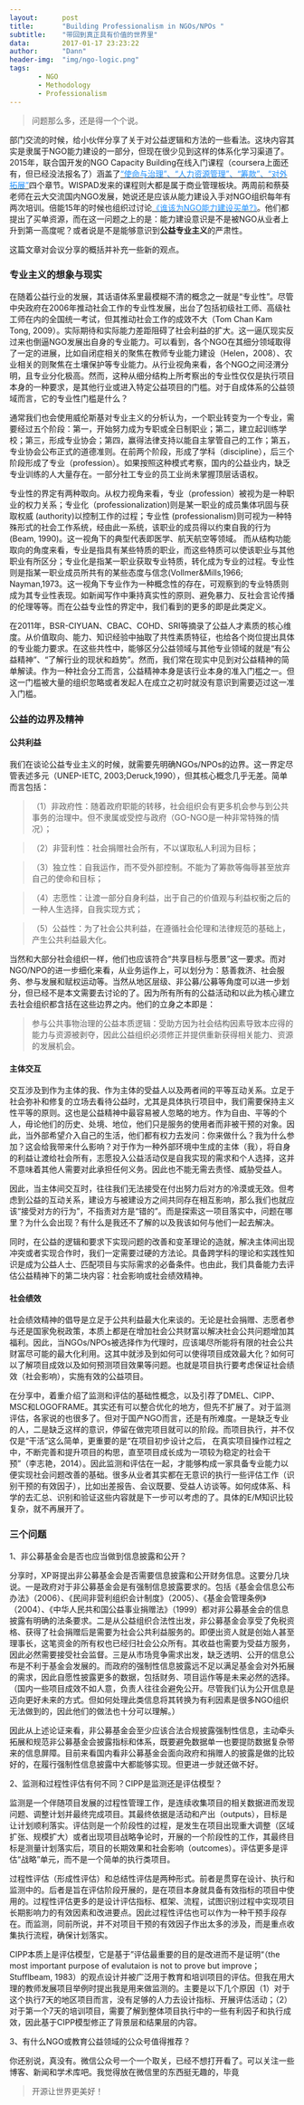 ```yaml
---
layout:      post
title:       "Building Professionalism in NGOs/NPOs "
subtitle:    "带回到真正具有价值的世界里"
data:        2017-01-17 23:23:22
author:      "Dann"
header-img:  "img/ngo-logic.png"
tags:
       - NGO
       - Methodology
       - Professionalism
---
```


> 问题那么多，还是得一个个说。

部门交流的时候，给小伙伴分享了关于对公益逻辑和方法的一些看法。这块内容其实是隶属于NGO能力建设的一部分，但现在很少见到这样的体系化学习渠道了。2015年，联合国开发的NGO Capacity Building在线入门课程（coursera上面还有，但已经没法报名了）涵盖了<a href="https://www.coursera.org/learn/undp-cso/home/week/1"><font color="#1E90FF">“使命与治理”、“人力资源管理”、“筹款”、“对外拓展”</font></a>四个章节。WISPAD发来的课程则大都是属于商业管理板块。两周前和蔡葵老师在云大交流国内NGO发展，她说还是应该从能力建设入手对NGO组织每年有两次培训。倍能15年的时候也组织过讨论<a href="http://www.chinadevelopmentbrief.org.cn/news-17976.html"><font color="#1E90FF">《谁该为NGO能力建设买单?》</font></a>。他们都提出了买单资源，而在这一问题之上的是：能力建设意识是不是被NGO从业者上升到第一高度呢？或者说是不是能够意识到<b>公益专业主义</b>的严肃性。

这篇文章对会议分享的概括并补充一些新的观点。

### 专业主义的想象与现实

在随着公益行业的发展，其话语体系里最模糊不清的概念之一就是“专业性”。尽管中央政府在2006年推动社会工作的专业性发展，出台了包括初级社工师、高级社工师在内的全国统一考试，但其推动社会工作的成效不大（Tom Chan Kam Tong, 2009）。实际期待和实际能力差距阻碍了社会利益的扩大。这一逼仄现实反过来也倒逼NGO发展出自身的专业能力。可以看到，各个NGO在其细分领域取得了一定的进展，比如自闭症相关的聚焦在教师专业能力建设（Helen，2008）、农业相关的则聚焦在土壤保护等专业能力。从行业视角来看，各个NGO之间泾渭分明，且专业分化极高。然而，这种从细分结构上所考察出的专业性仅仅是执行项目本身的一种要求，是其他行业或进入特定公益项目的门槛。对于自成体系的公益领域而言，它的专业性门槛是什么？

通常我们也会使用威伦斯基对专业主义的分析认为，一个职业转变为一个专业，需要经过五个阶段：第一，开始努力成为专职或全日制职业；第二，建立起训练学校；第三，形成专业协会；第四，赢得法律支持以能自主掌管自己的工作；第五，专业协会公布正式的道德准则。在前两个阶段，形成了学科（discipline），后三个阶段形成了专业（profession）。如果按照这种模式考察，国内的公益业内，缺乏专业训练的人大量存在。一部分社工专业的员工业尚未掌握顶层话语权。

专业性的界定有两种取向。从权力视角来看，专业（profession）被视为是一种职业的权力关系；专业化（professionalization)则是某一职业的成员集体巩固与获取权威
(authority)以控制工作的过程；专业性 (professionalism)则可视为一种特殊形式的社会工作系统，经由此一系统，该职业的成员得以约束自我的行为(Beam, 1990)。这一视角下的典型代表即医学、航天航空等领域。
而从结构功能取向的角度来看，专业是指具有某些特质的职业，而这些特质可以使该职业与其他职业有所区分；专业化是指某一职业获取专业特质，转化成为专业的过程。专业性则是指某一职业成员所共有的某些态度与信念(Vollmer&Mills,1966; Nayman,1973。这一视角下专业作为一种概念性的存在，可观察到的专业特质则成为其专业性表现。如新闻写作中秉持真实性的原则、避免暴力、反社会言论传播的伦理等等。而在公益专业性的界定中，我们看到的更多的即是此类定义。

在2011年，BSR-CIYUAN、CBAC、COHD、SRI等摘录了公益人才素质的核心维度。从价值取向、能力、知识经验中抽取了共性素质特征，也给各个岗位提出具体的专业能力要求。在这些共性中，能够区分公益领域与其他专业领域的就是“有公益精神”、“了解行业的现状和趋势”。然而，我们常在现实中见到对公益精神的简单解读。作为一种社会分工而言，公益精神本身是该行业本身的准入门槛之一。但这一门槛被大量的组织忽略或者发起人在成立之初时就没有意识到需要迈过这一准入门槛。

### 公益的边界及精神

#### 公共利益

我们在谈论公益专业主义的时候，就需要先明确NGOs/NPOs的边界。这一界定尽管表述多元（UNEP-IETC, 2003;Deruck,1990），但其核心概念几乎无差。简单而言包括：

>（1）非政府性：随着政府职能的转移，社会组织会有更多机会参与到公共事务的治理中。但不隶属或受控与政府（GO-NGO是一种非常特殊的情况）；

>（2）非营利性：社会捐赠社会所有，不以谋取私人利润为目标；

>（3）独立性：自我运作，而不受外部控制。不能为了筹款等侮辱甚至放弃自己的使命和目标；

>（4）志愿性：让渡一部分自身利益，出于自己的价值观与利益权衡之后的一种人生选择，自我实现方式；

>（5）公益性：为了社会公共利益，在遵循社会伦理和法律规范的基础上，产生公共利益最大化。

当然和大部分社会组织一样，他们也应该符合“共享目标与愿景”这一要求。而对NGO/NPO的进一步细化来看，从业务运作上，可以划分为：慈善救济、社会服务、参与发展和赋权运动等。当然从地区层级、非公募/公募等角度可以进一步划分，但已经不是本文需要去讨论的了。因为所有所有的公益活动和以此为核心建立去社会组织都含括在这些边界之内。他们的立身之本即是：

> 参与公共事物治理的公益本质逻辑：受助方因为社会结构因素导致本应得的能力与资源被剥夺，因此公益组织必须修正并提供重新获得相关能力、资源的发展机会。

#### 主体交互

交互涉及到作为主体的我、作为主体的受益人以及两者间的平等互动关系。立足于社会弥补和修复的立场去看待公益时，尤其是具体执行项目中，我们需要保持主义性平等的原则。这也是公益精神中最容易被人忽略的地方。作为自由、平等的个人，毋论他们的历史、处境、地位，他们只是服务的使用者而非被干预的对象。因此，当外部希望介入自己的生活，他们都有权力去发问：你来做什么？我为什么参加？这会给我带来什么影响？对于作为一种外部环境中生成的主体（我），将自身的利益让渡给社会所有，志愿投入公益活动仅是自我实现的需求和个人选择，这并不意味着其他人需要对此承担任何义务。因此也不能无需去责怪、威胁受益人。

因此，当主体间交互时，往往我们无法接受在付出努力后对方的冷漠或无效。但考虑到公益的互动关系，建设方与被建设方之间共同存在相互影响，那么我们也就应该“接受对方的行为”，不指责对方是“错的”。而是探索这一项目落实中，问题在哪里？为什么会出现？有什么是我还不了解的以及我该如何与他们一起去解决。

同时，在公益的逻辑和要求下实现问题的改善和变革理论的造就，解决主体间出现冲突或者实现合作时，我们一定需要过硬的方法论。具备跨学科的理论和实践性知识是成为公益人士、匹配项目与实际需求的必备条件。也由此，我们具备能力去评估公益精神下的第二块内容：社会影响或社会绩效精神。

#### 社会绩效

社会绩效精神的倡导是立足于公共利益最大化来谈的。无论是社会捐赠、志愿者参与还是国家免税政策，本质上都是在增加社会公共财富以解决社会公共问题增加其福利。因此，当NGOs/NPOs被选择作为代理时，应该竭尽所能将有限的社会公共财富尽可能的最大化利用。这其中就涉及到如何可以使得项目成效最大化？如何可以了解项目成效以及如何预测项目效果等问题。也就是项目执行要考虑保证社会绩效（社会影响），实施有效的公益项目。

在分享中，着重介绍了监测和评估的基础性概念，以及引荐了DMEL、CIPP、MSC和LOGOFRAME。其实还有可以整合优化的地方，但先不扩展了。对于监测评估，各家说的也很多了。但对于国产NGO而言，还是有所难度。一是缺乏专业的人，二是缺乏这样的意识，停留在做完项目就可以的阶段。而项目执行，并不仅仅是“干活”这么简单，更重要的是“在项目初步设计之后，
在真实项目操作过程之中，不断完善和提升项目的构思，直至项目成长成为一项较为稳定的社会干预”（李志艳，2014）。因此监测和评估在一起，才能够构成一家具备专业能力以便实现社会问题改善的基础。很多从业者其实都在无意识的执行一些评估工作（识别干预的有效因子），比如出差报告、会议既要、受益人访谈等。如何成体系、科学的去汇总、识别和验证这些内容就是下一步可以考虑的了。具体的E/M知识比较复杂，就不再展开了。

### 三个问题

1、非公募基金会是否也应当做到信息披露和公开？

分享时，XP哥提出非公募基金会是否需要信息披露和公开财务信息。这要分几块说。一是政府对于非公募基金会是有强制信息披露要求的。包括《基金会信息公布办法》（2006）、《民间非营利组织会计制度》（2005）、《基金会管理条例》（2004）、《中华人民共和国公益事业捐赠法》（1999）都对非公募基金会的信息披露有明确的法条要求。二是从公益组织合法性出发，非公募基金会享受了免税资格、获得了社会捐赠后是需要为社会公共利益服务的。即便出资人就是创始人甚至理事长，这笔资金的所有权也已经归社会公众所有。其收益也需要为受益方服务，因此必然需要接受社会监督。三是从市场竞争需求出发，缺乏透明、公开的信息公布是不利于基金会发展的。而政府的强制性信息披露远不足以满足基金会对外拓展的需求，因此自愿性披露更多的数据，包括财务、项目运作等是未来必然的选择。（国内一些项目成效不如人意，负责人往往会避免公开。尽管我们认为公开信息是迈向更好未来的方式。但如何处理此类信息将其转换为有利因素是很多NGO组织无法做到的，因此他们的做法也十分可以理解。）

因此从上述论证来看，非公募基金会至少应该合法合规披露强制性信息，主动牵头拓展和规范非公募基金会披露指标和体系，既要避免数据单一也要提防数据复杂带来的信息屏障。目前来看国内看非公募基金会面向政府和捐赠人的披露是做的比较好的，在履行强制性信息披露中大都能够实现。但更进一步就还做不好。

2、监测和过程性评估有何不同？CIPP是监测还是评估模型？

监测是一个伴随项目发展的过程性管理工作，是连续收集项目的相关数据进而发现问题、调整计划并最终完成项目。其最终依据是活动和产出（outputs），目标是让计划顺利落实。评估则是一个阶段性的过程，是发生在项目出现重大调整（区域扩张、规模扩大）或者出现项目战略争论时，开展的一个阶段性的工作，其最终目标是测量计划落实后，项目的长期效果和社会影响（outcomes）。评估更多是评估“战略”单元，而不是一个简单的执行类项目。

过程性评估（形成性评估）和总结性评估是两种形式。前者是贯穿在设计、执行和监测中的。后者是旨在评估阶段开展的，是在项目本身就具备有效指标的项目中使用的。过程性评估更多的是设计评估指标、框架、流程，试图识别过程中实现项目长期影响力的有效因素和改进要点。因此过程性评估也可以作为一种干预手段存在。而监测，同前所说，并不对项目干预的有效因子作出太多的涉及，而是重点收集执行流程，确保计划落实。

CIPP本质上是评估模型，它是基于”评估最重要的目的是改进而不是证明“（the most important purpose of evalutaion is not to prove but improve； Stufflbeam, 1983）的观点设计并被广泛用于教育和培训项目的评估。但我在用大理的教师发展项目举例时提出我是用来做监测的。主要是以下几个原因（1）对于这个执行7天的地区项目而言，没有足够的人力去设计指标、开展评估活动；（2）对于第一个7天的培训项目，需要了解到整体项目执行中的一些有利因子和执行成效，因此基于CIPP模型修正了背景层和结果层的内容。

3、有什么NGO或教育公益领域的公众号值得推荐？

你还别说，真没有。微信公众号一个一个取关，已经不想打开看了。可以关注一些博客、新闻和学术库吧。我觉得放在微信里的东西挺无趣的，毕竟 

> 开源让世界更美好！










